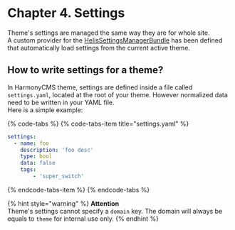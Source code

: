 # Chapter 4. Settings

Theme's settings are managed the same way they are for whole site.  
A custom provider for the [HelisSettingsManagerBundle](https://packagist.org/packages/helis/settings-manager-bundle) has been defined that automatically load settings from the current active theme.

## How to write settings for a theme?

In HarmonyCMS theme, settings are defined inside a file called `settings.yaml`, located at the root of your theme. However normalized data need to be written in your YAML file.  
Here is a simple example:

{% code-tabs %}
{% code-tabs-item title="settings.yaml" %}
```yaml
settings:
  - name: foo
    description: 'foo desc'
    type: bool
    data: false
    tags:
        - 'super_switch'
```
{% endcode-tabs-item %}
{% endcode-tabs %}

{% hint style="warning" %}
**Attention**  
Theme's settings cannot specify a `domain` key. The domain will always be equals to `theme` for internal use only.
{% endhint %}


